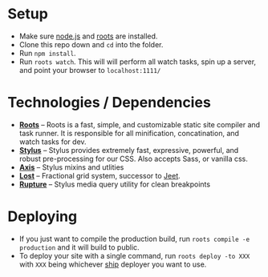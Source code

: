 # Setup
- Make sure [node.js](http://nodejs.org) and [roots](http://roots.cx/articles/getting-started) are installed.
- Clone this repo down and `cd` into the folder.
- Run `npm install`.
- Run `roots watch`. This will will perform all watch tasks, spin up a server, and point your browser to `localhost:1111/`

# Technologies / Dependencies
- **[Roots](http://roots.cx)** – Roots is a fast, simple, and customizable static site compiler and task runner. It is responsible for all minification, concatination, and watch tasks for dev.
- **[Stylus](http://learnboost.github.io/stylus/)** – Stylus provides extremely fast, expressive, powerful, and robust pre-processing for our CSS. Also accepts Sass, or vanilla css.
- **[Axis](http://axis.netlify.com)** – Stylus mixins and utlities
- **[Lost](https://github.com/corysimmons/lost)** – Fractional grid system, successor to [Jeet](http://www.jeet.gs).
- **[Rupture](http://jenius.github.io/rupture/)** – Stylus media query utility for clean breakpoints

# Deploying
- If you just want to compile the production build, run `roots compile -e production` and it will build to public.
- To deploy your site with a single command, run `roots deploy -to XXX` with `XXX` being whichever [ship](https://github.com/carrot/ship#usage) deployer you want to use.
